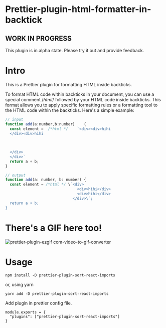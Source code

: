 # Prettier-plugin-html-formatter-in-backtick
## WORK IN PROGRESS
This plugin is in alpha state. Please try it out and provide feedback.

# Intro
This is a Prettier plugin for formatting HTML inside backticks.

To format HTML code within backticks in your document, you can use a special comment /*html*/ followed by your HTML code inside backticks. This format allows you to apply specific formatting rules or a formatting tool to the HTML code within the backticks. Here's a simple example:

```js
// input
function add(a:number,b:number)    {
  const element =  /*html */    `<div><div>hihi
  </div><div>hihi
  
  
  
  </div>
  </div>`
  return a + b;
}
```


```js
// output
function add(a: number, b: number) {
  const element = /*html */ \`<div>
                                <div>hihi</div>
                                <div>hihi</div>
                              </div>\`;
  return a + b;
}
```

# There's a GIF here too!
![prettier-plugin-ezgif com-video-to-gif-converter](https://github.com/adultlee/prettier-plugin-html-formatter-in-backtick/assets/77886826/d73dde28-998c-4d65-9176-4bd8106dde58)


# Usage
```
npm install -D prettier-plugin-sort-react-imports
```
or, using yarn
```
yarn add -D prettier-plugin-sort-react-imports
```

Add plugin in prettier config file.
```
module.exports = {
  "plugins": ["prettier-plugin-sort-react-imports"]
}
```
